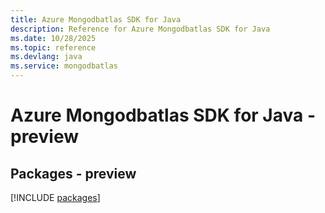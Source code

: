 ```yaml
---
title: Azure Mongodbatlas SDK for Java
description: Reference for Azure Mongodbatlas SDK for Java
ms.date: 10/28/2025
ms.topic: reference
ms.devlang: java
ms.service: mongodbatlas
---
```

# Azure Mongodbatlas SDK for Java - preview
## Packages - preview
[!INCLUDE [packages](mongodbatlas-index.md)]